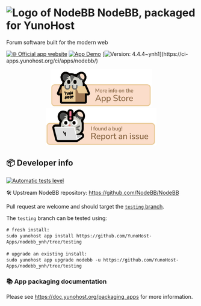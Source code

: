 <!--
N.B.: This README was automatically generated by <https://github.com/YunoHost/apps_tools/blob/main/readme_generator>
It shall NOT be edited by hand.
-->

<h1>
  <img src="https://raw.githubusercontent.com/YunoHost/apps/main/logos/nodebb.png" width="32px" alt="Logo of NodeBB">
  NodeBB, packaged for YunoHost
</h1>

Forum software built for the modern web

[![🌐 Official app website](https://img.shields.io/badge/Official_app_website-darkgreen?style=for-the-badge)](https://nodebb.org)
[![App Demo](https://img.shields.io/badge/App_Demo-blue?style=for-the-badge)](https://try.nodebb.org)
[![Version: 4.4.4~ynh1](https://img.shields.io/badge/Version-4.4.4~ynh1-rgba(0,150,0,1)?style=for-the-badge)](https://ci-apps.yunohost.org/ci/apps/nodebb/)

<div align="center">
<a href="https://apps.yunohost.org/app/nodebb"><img height="100px" src="https://github.com/YunoHost/yunohost-artwork/raw/refs/heads/main/badges/neopossum-badges/badge_more_info_on_the_appstore.svg"/></a>
<a href="https://github.com/YunoHost-Apps/nodebb_ynh/issues"><img height="100px" src="https://github.com/YunoHost/yunohost-artwork/raw/refs/heads/main/badges/neopossum-badges/badge_report_an_issue.svg"/></a>
</div>

## 📦 Developer info

[![Automatic tests level](https://apps.yunohost.org/badge/cilevel/nodebb)](https://ci-apps.yunohost.org/ci/apps/nodebb/)

🛠️ Upstream NodeBB repository: <https://github.com/NodeBB/NodeBB>

Pull request are welcome and should target the [`testing` branch](https://github.com/YunoHost-Apps/nodebb_ynh/tree/testing).

The `testing` branch can be tested using:
```
# fresh install:
sudo yunohost app install https://github.com/YunoHost-Apps/nodebb_ynh/tree/testing

# upgrade an existing install:
sudo yunohost app upgrade nodebb -u https://github.com/YunoHost-Apps/nodebb_ynh/tree/testing
```

### 📚 App packaging documentation

Please see <https://doc.yunohost.org/packaging_apps> for more information.
